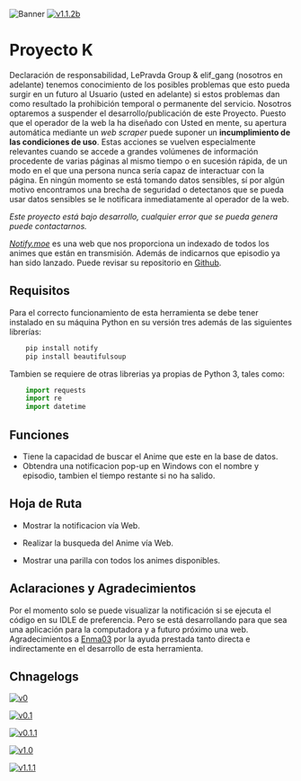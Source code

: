 
![Banner](https://i.ibb.co/BZL0WFT/proyecto-k.png)
[![v1.1.2b](https://img.shields.io/badge/release-v1.1.2b-green)](https://github.com/azuzu0/proyeto_k/blob/main/log/v1.1.2b/README.md)
# Proyecto K

Declaración de responsabilidad, LePravda Group & elif_gang (nosotros en adelante) tenemos conocimiento de los posibles problemas que esto pueda surgir en un futuro al Usuario (usted en adelante) si estos problemas dan como resultado la prohibición temporal o permanente del servicio. Nosotros optaremos a suspender el desarrollo/publicación de este Proyecto. Puesto que el operador de la web la ha diseñado con Usted en mente, su apertura automática mediante un *web scraper*  puede suponer un **incumplimiento de las condiciones de uso**. Estas acciones se vuelven especialmente relevantes cuando se accede a grandes volúmenes de información procedente de varias páginas al mismo tiempo o en sucesión rápida, de un modo en el que una persona nunca sería capaz de interactuar con la página. En ningún momento se está tomando datos sensibles,
sí por algún motivo encontramos una brecha de seguridad o detectanos que se pueda usar datos sensibles se le notificara inmediatamente al operador de la web.

*Este proyecto está bajo desarrollo, cualquier error que se pueda genera puede contactarnos.*

*[Notify.moe](https://notify.moe/)* es una web que nos proporciona un indexado de todos los animes que están en transmisión. Además de indicarnos que episodio ya han sido lanzado. Puede revisar su repositorio en [Github](https://github.com/animenotifier/notify.moe).
## Requisitos

Para el correcto funcionamiento de esta herramienta se debe tener instalado en su máquina Python en su versión tres además de las siguientes librerías:

```python
    pip install notify
    pip install beautifulsoup
```
Tambien se requiere de otras librerias ya propias de Python 3, tales como:
```python
    import requests
    import re
    import datetime
```
## Funciones
    
* Tiene la capacidad de buscar el Anime que este en la base de datos.
* Obtendra una notificacion pop-up en Windows con el nombre y episodio, tambien el tiempo restante si no ha salido.
## Hoja de Ruta

- Mostrar la notificacion vía Web.

- Realizar la busqueda del Anime vía Web.

- Mostrar una parilla con todos los animes disponibles.

## Aclaraciones y Agradecimientos

Por el momento solo se puede visualizar la notificación si se ejecuta el código en su IDLE de preferencia. Pero se está desarrollando para que sea una aplicación para la computadora y a futuro próximo una web. Agradecimientos a [Enma03](https://github.com/Enma03) por la ayuda prestada tanto directa e indirectamente en el desarrollo de esta herramienta. 

## Chnagelogs

[![v0](https://img.shields.io/badge/changelog-v0-orange)](https://github.com/azuzu0/proyeto_k/blob/main/log/v0/README.md)

[![v0.1](https://img.shields.io/badge/changelog-v0.1-orange)](https://github.com/azuzu0/proyeto_k/tree/main/log/v0.1/README.md)

[![v0.1.1](https://img.shields.io/badge/changelog-v0.1.1-orange)](https://github.com/azuzu0/proyeto_k/blob/main/log/v0.1.1/README.md)

[![v1.0](https://img.shields.io/badge/changelog-v1.0-orange)](https://github.com/azuzu0/proyeto_k/blob/main/log/v1.0/README.md)

[![v1.1.1](https://img.shields.io/badge/changelog-v1.1.1-orange)](https://github.com/azuzu0/proyeto_k/blob/main/log/v1.1.1/README.md)

